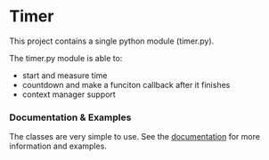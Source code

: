 # Timer

This project contains a single python module (timer.py).

The timer.py module is able to:
- start and measure time
- countdown and make a funciton callback after it finishes
- context manager support

### Documentation & Examples

The classes are very simple to use. See the [documentation](./docs/timer.md) for more information and examples.
